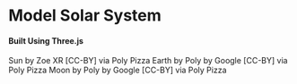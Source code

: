 # Model Solar System
#### Built Using Three.js

Sun by Zoe XR [CC-BY] via Poly Pizza
Earth by Poly by Google [CC-BY] via Poly Pizza
Moon by Poly by Google [CC-BY] via Poly Pizza